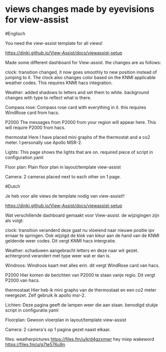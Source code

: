 # views changes made by eyevisions for view-assist
#Englisch

You need the view-assist template for all views!

https://dinki.github.io/View-Assist/docs/viewassist-setup

Made some different dashboard for View-assist. the changes are as follows:

clock: transition changed, it now goes smoothly to new position instead of jumping to it. The clock also changes color based on the KNMI applicable weather codes. This requires KNMI hacs integration.

Weather:
added shadows to letters and set them to white. background changes with type to reflect what is there.

Compass rose:
Compass rose card with everything in it. this requires WindRose card from hacs.

P2000
The messages from P2000 from your region will appear here. This will require P2000 from hacs.

thermostat
Here I have placed mini graphs of the thermostat and a co2 meter. I personally use Apollo MSR-2.

Lights:
This page shows the lights that are on. required piece of script in configuration.yaml

Floor plan:
Plain floor plan in layout/template view-assist

Camera:
2 cameras placed next to each other on 1 page.

#Dutch

Je heb voor alle views de template nodig van view-assist!!

https://dinki.github.io/View-Assist/docs/viewassist-setup

Wat verschillende dashboard gemaakt voor View-assist. de wijzigingen zijn als volgt:

clock: transition veranderd deze gaat nu vloeiend naar nieuwe positie ipv ernaar te springen. Ook wijzigd de klok van kleur aan de hand van de KNMI geldende weer codes. Dit vergt KNMI hacs intergratie.

Weather:
schaduwen aangebracht letters en deze naar wit gezet. achtergrond verandert met type weer wat er dan is.

Windroos:
Windroos kaart met alles erin. dit vergt WindRose card van hacs.

P2000
Hier komen de berichten van P2000 te staan vanje regio. Dit vergt P2000 van hacs.

thermostaat
Hier heb ik mini graphs van de thermostaat en een co2 meter neergezet. Zelf gebruik ik apollo msr-2.

Lichten:
Deze pagina geeft de lampen weer die aan staan. benodigd stukje script in configuratie.yaml

Floorplan:
Gewoon vloerplan in layout/template view-assist

Camera:
2 camera's op 1 pagina gezet naast elkaar.

files: weatherpictures https://files.fm/u/krd4gzxmwr
hey miep wakeword https://files.fm/u/q7te576u9n
